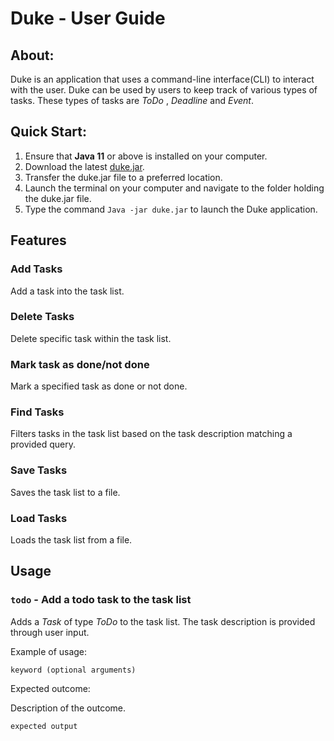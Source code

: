 # Duke - User Guide

## About:
Duke is an application that uses a command-line interface(CLI) to interact with the user. Duke can be used by users to keep track of various types of tasks. These types of tasks are *ToDo* , *Deadline* and *Event*.

## Quick Start:
1. Ensure that **Java 11** or above is installed on your computer.
2. Download the latest [duke.jar](https://github.com/matthew-liu-zhenjie/ip/releases).
3. Transfer the duke.jar file to a preferred location.
4. Launch the terminal on your computer and navigate to the folder holding the duke.jar file.
5. Type the command `Java -jar duke.jar` to launch the Duke application.

## Features 

### Add Tasks

Add a task into the task list.

### Delete Tasks

Delete specific task within the task list.

### Mark task as done/not done

Mark a specified task as done or not done.

### Find Tasks

Filters tasks in the task list based on the task description matching a provided query.

### Save Tasks

Saves the task list to a file.

### Load Tasks

Loads the task list from a file.


## Usage

### `todo` - Add a todo task to the task list

Adds a _Task_ of type _ToDo_ to the task list. The task description is provided through user input. 

Example of usage: 

`keyword (optional arguments)`

Expected outcome:

Description of the outcome.

```
expected output
```
